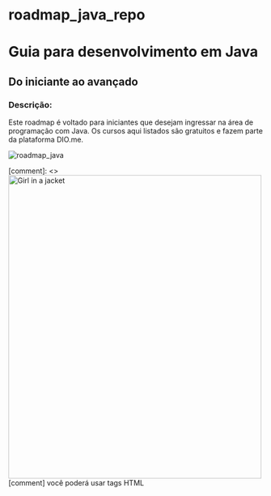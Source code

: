 # roadmap_java_repo
<h1> Guia para desenvolvimento em Java </h1>

## Do iniciante ao avançado

### Descrição: 

Este roadmap é voltado para iniciantes que desejam ingressar na área de programação com Java. Os cursos aqui listados são gratuitos e fazem parte da plataforma DIO.me.

![roadmap_java](https://user-images.githubusercontent.com/81716096/194948652-a94dc040-754d-4540-bf64-083d7125dbdb.png)


[comment]: <> <img src="img_girl.jpg" alt="Girl in a jacket" width="500" height="600">
[comment] você poderá usar tags HTML

